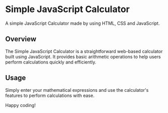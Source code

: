 # Simple JavaScript Calculator

 

A simple JavaScript Calculator made by using HTML, CSS and JavaScript.
## Overview

The Simple JavaScript Calculator is a straightforward web-based calculator built using JavaScript. It provides basic arithmetic operations to help users perform calculations quickly and efficiently.

## Usage

 

Simply enter your mathematical expressions and use the calculator's features to perform calculations with ease.

 

 
Happy coding!
